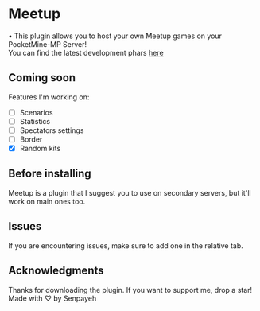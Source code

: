 # Meetup
• This plugin allows you to host your own Meetup games on your PocketMine-MP Server!\
You can find the latest development phars [here](https://poggit.pmmp.io/ci/senpayeh/Meetup/Meetup)
## Coming soon
Features I'm working on:
 - [ ] Scenarios
 - [ ] Statistics
 - [ ] Spectators settings
 - [ ] Border
 - [x] Random kits
## Before installing
Meetup is a plugin that I suggest you to use on secondary servers, but it'll work on main ones too.
## Issues
If you are encountering issues, make sure to add one in the relative tab.
## Acknowledgments
Thanks for downloading the plugin. If you want to support me, drop a star!
Made with ♡ by Senpayeh
